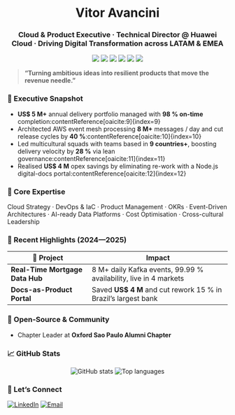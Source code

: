 <h1 align="center">Vitor Avancini</h1>
<h3 align="center">Cloud & Product Executive · Technical Director @ Huawei Cloud · Driving Digital Transformation across LATAM & EMEA</h3>

<p align="center">
  <img src="https://img.shields.io/badge/Role-Technical%20Director-blue?style=for-the-badge" />
  <img src="https://img.shields.io/badge/Location-S%C3%A3o%20Paulo%20🇧🇷-lightgrey?style=for-the-badge" />
  <img src="https://img.shields.io/badge/Cert-PMP-blue?style=for-the-badge" />
  <img src="https://img.shields.io/badge/AWS-SA_Associate-orange?logo=amazon-aws&style=for-the-badge" />
  <img src="https://img.shields.io/badge/GCP-DevOps_Engineer-yellow?logo=google-cloud&style=for-the-badge" />
  <img src="https://visitor-badge.laobi.icu/badge?page_id=vitor-a-avancini" />
</p>

> **“Turning ambitious ideas into resilient products that move the revenue needle.”**

### 🚀 Executive Snapshot
- **US$ 5 M+** annual delivery portfolio managed with **98 % on-time** completion:contentReference[oaicite:9]{index=9}  
- Architected AWS event mesh processing **8 M+** messages / day and cut release cycles by **40 %**:contentReference[oaicite:10]{index=10}  
- Led multicultural squads with teams based in **9 countries+**, boosting delivery velocity by **28 %** via lean governance:contentReference[oaicite:11]{index=11}  
- Realised **US$ 4 M** opex savings by eliminating re-work with a Node.js digital-docs portal:contentReference[oaicite:12]{index=12}  

### 🧭 Core Expertise
Cloud Strategy · DevOps & IaC · Product Management · OKRs · Event-Driven Architectures · AI-ready Data Platforms · Cost Optimisation · Cross-cultural Leadership  

### 🌟 Recent Highlights (2024—2025)
| 📌 Project | Impact |
|-----------|--------|
| **Real-Time Mortgage Data Hub** | 8 M+ daily Kafka events, 99.99 % availability, live in 4 markets |
| **Docs-as-Product Portal** | Saved **US$ 4 M** and cut rework 15 % in Brazil’s largest bank |

### 🌱 Open-Source & Community
- Chapter Leader at **Oxford Sao Paulo Alumni Chapter**   

### 📈 GitHub Stats
<p align="center">
  <img src="https://github-readme-stats.vercel.app/api?username=vitor-a-avancini&show_icons=true&include_all_commits=true&count_private=true" alt="GitHub stats" />
  <img src="https://github-readme-stats.vercel.app/api/top-langs/?username=vitor-a-avancini&layout=compact" alt="Top languages" />
</p>

### 🤝 Let’s Connect
[![LinkedIn](https://img.shields.io/badge/LinkedIn-Connect-blue?logo=linkedin&style=for-the-badge)](https://www.linkedin.com/in/vitoravancini)
[![Email](https://img.shields.io/badge/Email-vtravancini%40gmail.com-red?style=for-the-badge)](mailto:vitor.avancini@zteky.com)
